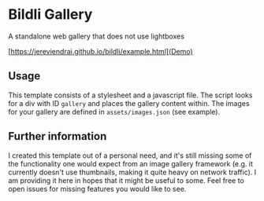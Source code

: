 # Bildli Gallery

A standalone web gallery that does not use lightboxes

[https://jereviendrai.github.io/bildli/example.html](Demo)

## Usage

This template consists of a stylesheet and a javascript file. The script looks for a div with ID `gallery` and places the gallery content within. The images for your gallery are defined in `assets/images.json` (see example).

## Further information

I created this template out of a personal need, and it's still missing some of the functionality one would expect from an image gallery framework (e.g. it currently doesn't use thumbnails, making it quite heavy on network traffic). I am providing it here in hopes that it might be useful to some. Feel free to open issues for missing features you would like to see.
